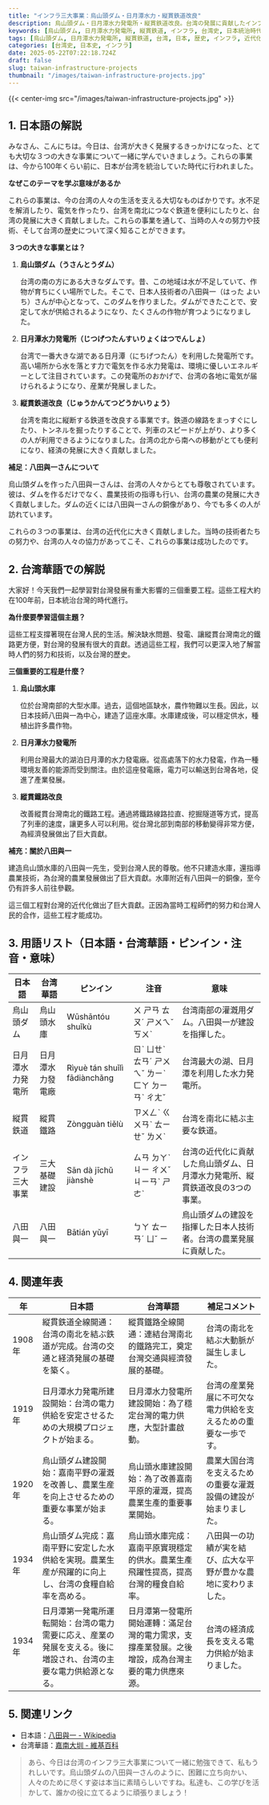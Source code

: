 ```yaml
---
title: "インフラ三大事業：烏山頭ダム・日月潭水力・縦貫鉄道改良"
description: 烏山頭ダム・日月潭水力発電所・縦貫鉄道改良。台湾の発展に貢献したインフラ三大事業を、小学生にもわかりやすく解説します。
keywords: [烏山頭ダム, 日月潭水力発電所, 縦貫鉄道, インフラ, 台湾史, 日本統治時代]
tags: [烏山頭ダム, 日月潭水力発電所, 縦貫鉄道, 台湾, 日本, 歴史, インフラ, 近代化]
categories: [台湾史, 日本史, インフラ]
date: 2025-05-22T07:22:18.724Z
draft: false
slug: taiwan-infrastructure-projects
thumbnail: "/images/taiwan-infrastructure-projects.jpg"
---
```


{{< center-img src="/images/taiwan-infrastructure-projects.jpg" >}}

## 1. 日本語の解説

みなさん、こんにちは。今日は、台湾が大きく発展するきっかけになった、とても大切な３つの大きな事業について一緒に学んでいきましょう。これらの事業は、今から100年くらい前に、日本が台湾を統治していた時代に行われました。

**なぜこのテーマを学ぶ意味があるか**

これらの事業は、今の台湾の人々の生活を支える大切なものばかりです。水不足を解消したり、電気を作ったり、台湾を南北につなぐ鉄道を便利にしたりと、台湾の発展に大きく貢献しました。これらの事業を通して、当時の人々の努力や技術、そして台湾の歴史について深く知ることができます。

**３つの大きな事業とは？**

1.  **烏山頭ダム（うさんとうダム）**

    台湾の南の方にある大きなダムです。昔、この地域は水が不足していて、作物が育ちにくい場所でした。そこで、日本人技術者の八田與一（はった よいち）さんが中心となって、このダムを作りました。ダムができたことで、安定して水が供給されるようになり、たくさんの作物が育つようになりました。
2.  **日月潭水力発電所（じつげつたんすいりょくはつでんしょ）**

    台湾で一番大きな湖である日月潭（にちげつたん）を利用した発電所です。高い場所から水を落とす力で電気を作る水力発電は、環境に優しいエネルギーとして注目されています。この発電所のおかげで、台湾の各地に電気が届けられるようになり、産業が発展しました。
3.  **縦貫鉄道改良（じゅうかんてつどうかいりょう）**

    台湾を南北に縦断する鉄道を改良する事業です。鉄道の線路をまっすぐにしたり、トンネルを掘ったりすることで、列車のスピードが上がり、より多くの人が利用できるようになりました。台湾の北から南への移動がとても便利になり、経済の発展に大きく貢献しました。

**補足：八田與一さんについて**

烏山頭ダムを作った八田與一さんは、台湾の人々からとても尊敬されています。彼は、ダムを作るだけでなく、農業技術の指導も行い、台湾の農業の発展に大きく貢献しました。ダムの近くには八田與一さんの銅像があり、今でも多くの人が訪れています。

これらの３つの事業は、台湾の近代化に大きく貢献しました。当時の技術者たちの努力や、台湾の人々の協力があってこそ、これらの事業は成功したのです。

## 2. 台湾華語での解説

大家好！今天我們一起學習對台灣發展有重大影響的三個重要工程。這些工程大約在100年前，日本統治台灣的時代進行。

**為什麼要學習這個主題？**

這些工程支撐著現在台灣人民的生活。解決缺水問題、發電、讓縱貫台灣南北的鐵路更方便，對台灣的發展有很大的貢獻。透過這些工程，我們可以更深入地了解當時人們的努力和技術，以及台灣的歷史。

**三個重要的工程是什麼？**

1.  **烏山頭水庫**

    位於台灣南部的大型水庫。過去，這個地區缺水，農作物難以生長。因此，以日本技師八田與一為中心，建造了這座水庫。水庫建成後，可以穩定供水，種植出許多農作物。
2.  **日月潭水力發電所**

    利用台灣最大的湖泊日月潭的水力發電廠。從高處落下的水力發電，作為一種環境友善的能源而受到關注。由於這座發電廠，電力可以輸送到台灣各地，促進了產業發展。
3.  **縱貫鐵路改良**

    改善縱貫台灣南北的鐵路工程。通過將鐵路線路拉直、挖掘隧道等方式，提高了列車的速度，讓更多人可以利用。從台灣北部到南部的移動變得非常方便，為經濟發展做出了巨大貢獻。

**補充：關於八田與一**

建造烏山頭水庫的八田與一先生，受到台灣人民的尊敬。他不只建造水庫，還指導農業技術，為台灣的農業發展做出了巨大貢獻。水庫附近有八田與一的銅像，至今仍有許多人前往參觀。

這三個工程對台灣的近代化做出了巨大貢獻。正因為當時工程師們的努力和台灣人民的合作，這些工程才能成功。

## 3. 用語リスト（日本語・台湾華語・ピンイン・注音・意味）

| 日本語       | 台湾華語       | ピンイン      | 注音       | 意味                                                     |
| ----------- | ----------- | ----------- | ----------- | --------------------------------------------------------- |
| 烏山頭ダム    | 烏山頭水庫    | Wūshāntóu shuǐkù | ㄨ ㄕㄢ ㄊㄡˊ ㄕㄨㄟˇ ㄎㄨˋ | 台湾南部の灌漑用ダム。八田與一が建設を指揮した。                                 |
| 日月潭水力発電所 | 日月潭水力發電廠 | Rìyuè tán shuǐlì fādiànchǎng | ㄖˋ ㄩㄝˋ ㄊㄢˊ ㄕㄨㄟˇ ㄌㄧˋ ㄈㄚ ㄉㄧㄢˋ ㄔㄤˇ | 台湾最大の湖、日月潭を利用した水力発電所。                                   |
| 縦貫鉄道     | 縱貫鐵路     | Zòngguàn tiělù | ㄗㄨㄥˋ ㄍㄨㄢˋ ㄊㄧㄝˇ ㄌㄨˋ | 台湾を南北に結ぶ主要な鉄道。                                            |
| インフラ三大事業 | 三大基礎建設  | Sān dà jīchǔ jiànshè | ㄙㄢ ㄉㄚˋ ㄐㄧ ㄔㄨˇ ㄐㄧㄢˋ ㄕㄜˋ | 台湾の近代化に貢献した烏山頭ダム、日月潭水力発電所、縦貫鉄道改良の3つの事業。                   |
| 八田與一     | 八田與一     | Bātián yǔyī | ㄅㄚ ㄊㄧㄢˊ ㄩˇ ㄧ | 烏山頭ダムの建設を指揮した日本人技術者。台湾の農業発展に貢献した。                     |

## 4. 関連年表

| 年     | 日本語                                                                                                    | 台湾華語                                                                                                | 補足コメント                                                                               |
| ------ | ----------------------------------------------------------------------------------------------------- | ----------------------------------------------------------------------------------------------------- | ---------------------------------------------------------------------------------------- |
| 1908年 | 縦貫鉄道全線開通：台湾の南北を結ぶ鉄道が完成。台湾の交通と経済発展の基礎を築く。                                                                                                | 縱貫鐵路全線開通：連結台灣南北的鐵路完工，奠定台灣交通與經濟發展的基礎。                                                                      | 台湾の南北を結ぶ大動脈が誕生しました。                                                                   |
| 1919年 | 日月潭水力発電所建設開始：台湾の電力供給を安定させるための大規模プロジェクトが始まる。                                                                                         | 日月潭水力發電所建設開始：為了穩定台灣的電力供應，大型計畫啟動。                                                                           | 台湾の産業発展に不可欠な電力供給を支えるための重要な一歩です。                                                         |
| 1920年 | 烏山頭ダム建設開始：嘉南平野の灌漑を改善し、農業生産を向上させるための重要な事業が始まる。                                                                                   | 烏山頭水庫建設開始：為了改善嘉南平原的灌溉，提高農業生產的重要事業開始。                                                                      | 農業大国台湾を支えるための重要な灌漑設備の建設が始まりました。                                                               |
| 1934年 | 烏山頭ダム完成：嘉南平野に安定した水供給を実現。農業生産が飛躍的に向上し、台湾の食糧自給率を高める。                                                                               | 烏山頭水庫完成：嘉南平原實現穩定的供水。農業生產飛躍性提高，提高台灣的糧食自給率。                                                                  | 八田與一の功績が実を結び、広大な平野が豊かな農地に変わりました。                                                                 |
| 1934年 | 日月潭第一発電所運転開始：台湾の電力需要に応え、産業の発展を支える。後に増設され、台湾の主要な電力供給源となる。                                                                       | 日月潭第一發電所開始運轉：滿足台灣的電力需求，支撐產業發展。之後增設，成為台灣主要的電力供應來源。                                                               | 台湾の経済成長を支える電力供給が始まりました。                                                                     |

## 5. 関連リンク

*   日本語：[八田與一 - Wikipedia](https://ja.wikipedia.org/wiki/%E5%85%AB%E7%94%B0%E8%88%87%E4%B8%80)
*   台湾華語：[嘉南大圳 - 維基百科](https://zh.wikipedia.org/zh-tw/%E5%98%89%E5%8D%97%E5%A4%A7%E5%9C%B3)

>あら、今日は台湾のインフラ三大事業について一緒に勉強できて、私もうれしいです。烏山頭ダムの八田與一さんのように、困難に立ち向かい、人々のために尽くす姿は本当に素晴らしいですね。私達も、この学びを活かして、誰かの役に立てるように頑張りましょう！
